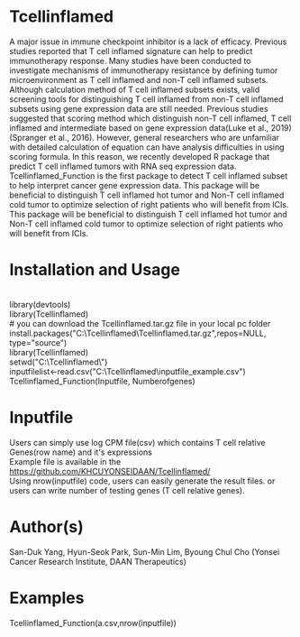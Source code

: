 # Tcellinflamed
A major issue in immune checkpoint inhibitor is a lack of efficacy. Previous studies reported that T cell inflamed signature can help to predict immunotherapy response. Many studies have been conducted to investigate mechanisms of immunotherapy resistance by defining tumor microenvironment as T cell inflamed and non-T cell inflamed subsets. Although calculation method of T cell inflamed subsets exists, valid screening tools for distinguishing T cell inflamed from non-T cell inflamed subsets using gene expression data are still needed. Previous studies suggested that scoring method which distinguish non-T cell inflamed, T cell inflamed and intermediate based on gene expression data(Luke et al., 2019)(Spranger et al., 2016). However, general researchers who are unfamiliar with detailed calculation of equation can have analysis difficulties in using scoring formula. In this reason, we recently developed R package that predict T cell inflamed tumors with RNA seq expression data. Tcellinflamed_Function is the first package to detect T cell inflamed subset to help interpret cancer gene expression data. This package will be beneficial to distinguish T cell inflamed hot tumor and Non-T cell inflamed cold tumor to optimize selection of right patients who will benefit from ICIs. This package will be beneficial to distinguish T cell inflamed hot tumor and Non-T cell inflamed cold tumor to optimize selection of right patients who will benefit from ICIs.  


# Installation and Usage
<br> library(devtools)
<br> library(Tcellinflamed)
<br> # you can download the Tcellinflamed.tar.gz file in your local pc folder
<br> install.packages("C:\\Tcellinflamed\\Tcellinflamed.tar.gz",repos=NULL, type="source") 
<br> library(Tcellinflamed)
<br> setwd("C:\\Tcellinflamed\\")
<br> inputfilelist<-read.csv("C:\\Tcellinflamed\\inputfile_example.csv")
<br> Tcellinflamed_Function(Inputfile, Numberofgenes)


# Inputfile	
Users can simply use log CPM file(csv) which contains T cell relative Genes(row name) and it's expressions
<br> Example file is available in the https://github.com/KHCUYONSEIDAAN/Tcellinflamed/ 
<br> Using nrow(inputfile) code, users can easily generate the result files. or users can write number of testing genes (T cell relative genes). 

# Author(s)
San-Duk Yang, Hyun-Seok Park, Sun-Min Lim, Byoung Chul Cho (Yonsei Cancer Research Institute, DAAN Therapeutics)

# Examples
Tcellinflamed_Function(a.csv,nrow(inputfile))
